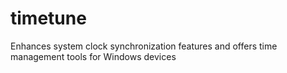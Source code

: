 # timetune
 Enhances system clock synchronization features and offers time management tools for Windows devices
